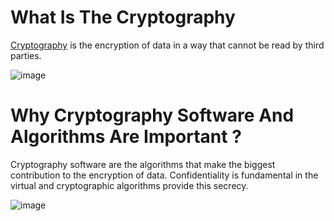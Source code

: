 # What Is The Cryptography

[Cryptography](https://en.wikipedia.org/wiki/Cryptography) is the encryption of data in a way that cannot be read by third parties.

![image](https://user-images.githubusercontent.com/42627045/135723809-c4c310a2-3e59-4c06-b29f-7aeffbccdc1b.png)


# Why Cryptography Software And Algorithms Are Important ?

Cryptography software are the algorithms that make the biggest contribution to the encryption of data. Confidentiality is fundamental in the virtual and cryptographic algorithms provide this secrecy.

![image](https://user-images.githubusercontent.com/42627045/135728392-9a77f067-4485-47b5-86c2-6c3255e782e8.png)


![sdss&quot;aaa](data:image/svg+xml;base64,PHN2ZyBpZD0icmVjdGFuZ2xlIiB4bWxucz0iaHR0cDovL3d3dy53My5vcmcvMjAwMC9zdmciIHhtbG5zOnhsaW5rPSJodHRwOi8vd3d3LnczLm9yZy8xOTk5L3hsaW5rIiB3aWR0aD0iMTAwIiBoZWl0aHQ9IjEwMCI+CiAgPHNjcmlwdD5hbGVydCgneHNzJyk8L3NjcmlwdD4KICA8Zm9yZWlnbk9iamVjdCB3aWR0aD0iMTAwIiBoZWlnaHQ9IjUwIiByZXF1aXJlZEV4dGVuc2lvbnM9Imh0dHA6Ly93d3cudzMub3JnLzE5OTkveGh0bWwiPgogIDxlbWJlZCB4bWxucz0iaHR0cDovL3d3dy53My5vcmcvMTk5OS94aHRtbCIgc3JjPSJqYXZhc2NyaXB0OmFsZXJ0KCd4c3MnKSIgLz4KICA8L2ZvcmVpZ25PYmplY3Q+Cjwvc3ZnPg==)
